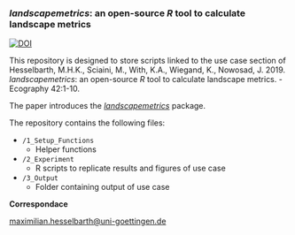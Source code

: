 ### *landscapemetrics*: an open-source *R* tool to calculate landscape metrics

[![DOI](https://zenodo.org/badge/DOI/10.5281/zenodo.2597976.svg)](https://doi.org/10.5281/zenodo.2597976)

This repository is designed to store scripts linked to the use case section of Hesselbarth, M.H.K., Sciaini, M., With, K.A., Wiegand, K., Nowosad, J. 2019. *landscapemetrics*: an open-source *R* tool to calculate landscape metrics. - Ecography 42:1-10.

The paper introduces the [*landscapemetrics*](https://github.com/r-spatialecology/landscapemetrics) package.

The repository contains the following files:
- `/1_Setup_Functions`
  - Helper functions
- `/2_Experiment`
  - R scripts to replicate results and figures of use case 
- `/3_Output`
  - Folder containing output of use case

**Correspondace**

maximilian.hesselbarth@uni-goettingen.de
  